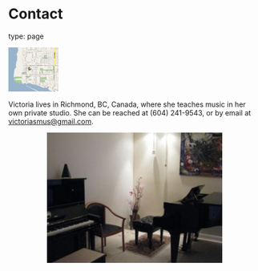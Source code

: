 Contact
=======
type: page

<a href="map.jpg">
<img class="alignleft" src="map.jpg" width="100"/>
</a>

Victoria lives in Richmond, BC, Canada, where she teaches music in her
own private studio. She can be reached at (604) 241-9543, or by email at
[victoriasmus@gmail.com][email].

<p style="text-align: center">
<img src="studio.jpg" width="350" height="260"
</p>

[email]: mailto:victoriasmus@gmail.com

